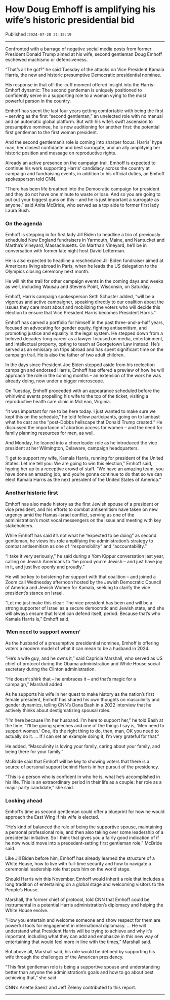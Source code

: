 # How Doug Emhoff is amplifying his wife’s historic presidential bid

Published :`2024-07-28 21:15:19`

---

Confronted with a barrage of negative social media posts from former President Donald Trump aimed at his wife, second gentleman Doug Emhoff eschewed machismo or defensiveness.

“That’s all he got?” he said Tuesday of the attacks on Vice President Kamala Harris, the new and historic presumptive Democratic presidential nominee.

His response in that off-the-cuff moment offered insight into the Harris-Emhoff dynamic: The second gentleman is uniquely positioned to confidently serve in a supporting role to a woman vying to the most powerful person in the country.

Emhoff has spent the last four years getting comfortable with being the first – serving as the first “second gentleman,” an unelected role with no manual and an automatic global platform. But with his wife’s swift ascension to presumptive nominee, he is now auditioning for another first: the potential first gentleman to the first woman president.

And the second gentleman’s role is coming into sharper focus: Harris’ hype man, her closest confidante and best surrogate, and an ally amplifying her historic position and message on reproductive rights.

Already an active presence on the campaign trail, Emhoff is expected to continue his work supporting Harris’ candidacy across the country at campaign and fundraising events, in addition to his official duties, an Emhoff spokesperson told CNN.

“There has been life breathed into the Democratic campaign for president and they do not have one minute to waste or lose. And so you are going to put out your biggest guns on this – and he is just important a surrogate as anyone,” said Anita McBride, who served as a top aide to former first lady Laura Bush.

### On the agenda

Emhoff is stepping in for first lady Jill Biden to headline a trio of previously scheduled New England fundraisers in Yarmouth, Maine, and Nantucket and Martha’s Vineyard, Massachusetts. On Martha’s Vineyard, he’ll be in conversation with former late night host David Letterman.

He is also expected to headline a rescheduled Jill Biden fundraiser aimed at Americans living abroad in Paris, when he leads the US delegation to the Olympics closing ceremony next month.

He will hit the trail for other campaign events in the coming days and weeks as well, including Wausau and Stevens Point, Wisconsin, on Saturday.

Emhoff, Harris campaign spokesperson Seth Schuster added, “will be a vigorous and active campaigner, speaking directly to our coalition about the issues they care most about and mobilizing the voters who will decide this election to ensure that Vice President Harris becomes President Harris.”

Emhoff has carved a portfolio for himself in the past three-and-a-half years, focused on advocating for gender equity, fighting antisemitism, and promoting justice and equality in the legal system. He stepped down from a beloved decades-long career as a lawyer focused on media, entertainment, and intellectual property, opting to teach at Georgetown Law instead. He’s served as an emissary on trips abroad and has spent significant time on the campaign trail. He is also the father of two adult children.

In the days since President Joe Biden stepped aside from his reelection campaign and endorsed Harris, Emhoff has offered a preview of how he will approach the role in the coming months – an extension of the work he was already doing, now under a bigger microscope.

On Tuesday, Emhoff proceeded with an appearance scheduled before the whirlwind events propelling his wife to the top of the ticket, visiting a reproductive health care clinic in McLean, Virginia.

“It was important for me to be here today. I just wanted to make sure we kept this on the schedule,” he told fellow participants, going on to lambast what he cast as the “post-Dobbs hellscape that Donald Trump created.” He discussed the importance of abortion access for women – and the need for family planning resources for men, as well.

And Monday, he leaned into a cheerleader role as he introduced the vice president at her Wilmington, Delaware, campaign headquarters.

“I get to support my wife, Kamala Harris, running for president of the United States. Let me tell you: We are going to win this election,” Emhoff said, hyping her up to a receptive crowd of staff. “We have an amazing team, you have done an amazing job, and you’re gonna continue to do that so we can elect Kamala Harris as the next president of the United States of America.”

### Another historic first

Emhoff has also made history as the first Jewish spouse of a president or vice president, and his efforts to combat antisemitism have taken on new urgency amid the Hamas-Israel conflict, serving as one of the administration’s most vocal messengers on the issue and meeting with key stakeholders.

While Emhoff has said it’s not what he “expected to be doing” as second gentleman, he views his role amplifying the administration’s strategy to combat antisemitism as one of “responsibility” and “accountability.”

“I take it very seriously,” he said during a Yom Kippur conversation last year, calling on Jewish Americans to “be proud you’re Jewish – and just have joy in it, and just live openly and proudly.”

He will be key to bolstering her support with that coalition – and joined a Zoom call Wednesday afternoon hosted by the Jewish Democratic Council of America and Jewish Women for Kamala, seeking to clarify the vice president’s stance on Israel.

“Let me just make this clear: The vice president has been and will be a strong supporter of Israel as a secure democratic and Jewish state, and she will always ensure that Israel can defend itself, period. Because that’s who Kamala Harris is,” Emhoff said.

### ‘Men need to support women’

As the husband of a presumptive presidential nominee, Emhoff is offering voters a modern model of what it can mean to be a husband in 2024.

“He’s a wife guy, and he owns it,” said Capricia Marshall, who served as US chief of protocol during the Obama administration and White House social secretary during the Clinton administration.

“He doesn’t shirk that – he embraces it – and that’s magic for a campaign,” Marshall added.

As he supports his wife in her quest to make history as the nation’s first female president, Emhoff has shared his own thoughts on masculinity and gender dynamics, telling CNN’s Dana Bash in a 2022 interview that he actively thinks about destigmatizing spousal roles.

“I’m here because I’m her husband. I’m here to support her,” he told Bash at the time. “I’ll be giving speeches and one of the things I say is, ‘Men need to support women.’ One, it’s the right thing to do, then, man, OK you need to actually do it. … If I can set an example doing it, I’m very grateful for that.”

He added, “Masculinity is loving your family, caring about your family, and being there for your family.”

McBride said that Emhoff will be key to showing voters that there is a source of personal support behind Harris in her pursuit of the presidency.

“This is a person who is confident in who he is, what he’s accomplished in his life. This is an extraordinary period in their life as a couple: her role as a major party candidate,” she said.

### Looking ahead

Emhoff’s time as second gentleman could offer a blueprint for how he would approach the East Wing if his wife is elected.

“He’s kind of balanced the role of being the supportive spouse, maintaining a personal professional role, and then also taking over some leadership of a presidential initiative. So I think that gives you a fairly good indication of if he now would move into a precedent-setting first gentleman role,” McBride said.

Like Jill Biden before him, Emhoff has already learned the structure of a White House, how to live with full-time security and how to navigate a ceremonial leadership role that puts him on the world stage.

Should Harris win this November, Emhoff would inherit a role that includes a long tradition of entertaining on a global stage and welcoming visitors to the People’s House.

Marshall, the former chief of protocol, told CNN that Emhoff could be instrumental in a potential Harris administration’s diplomacy and helping the White House evolve.

“How you entertain and welcome someone and show respect for them are powerful tools for engagement in international diplomacy. … He will understand what President Harris will be trying to achieve and why it’s important, including what they can add and emphasize in this new way of entertaining that would feel more in line with the times,” Marshall said.

But above all, Marshall said, his role would be defined by supporting his wife through the challenges of the American presidency.

“This first gentleman role is being a supportive spouse and understanding better than anyone the administration’s goals and how to go about best achieving that,” she said.

CNN’s Arlette Saenz and Jeff Zeleny contributed to this report.

---

